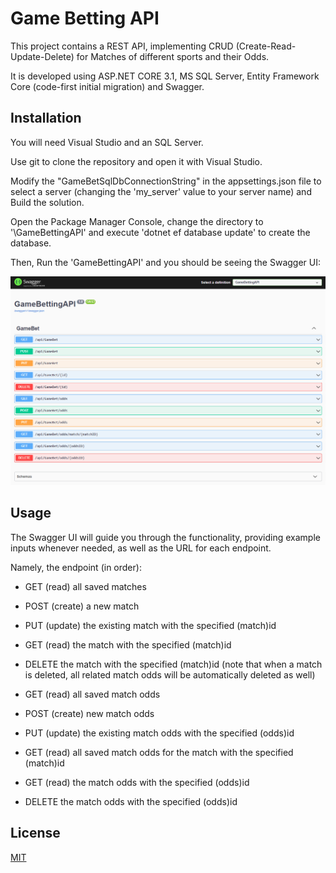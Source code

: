 ﻿# Game Betting API

This project contains a REST API, implementing CRUD (Create-Read-Update-Delete) for Matches of different sports and their Odds.

It is developed using ASP.NET CORE 3.1, MS SQL Server, Entity Framework Core (code-first initial migration) and Swagger.


## Installation

You will need Visual Studio and an SQL Server.

Use git to clone the repository and open it with Visual Studio.

Modify the "GameBetSqlDbConnectionString" in the appsettings.json file to select a server (changing the 'my_server' value to your server name) and Build the solution.

Open the Package Manager Console, change the directory to '\GameBettingAPI' and execute 'dotnet ef database update' to create the database.

Then, Run the 'GameBettingAPI' and you should be seeing the Swagger UI:

![Swagger UI](SwaggerUI.PNG)


## Usage

The Swagger UI will guide you through the functionality, providing example inputs whenever needed, as well as the URL for each endpoint.

Namely, the endpoint (in order):

* GET (read) all saved matches

* POST (create) a new match

* PUT (update) the existing match with the specified (match)id

* GET (read) the match with the specified (match)id

* DELETE the match with the specified (match)id (note that when a match is deleted, all related match odds will be automatically deleted as well)

* GET (read) all saved match odds

* POST (create) new match odds

* PUT (update) the existing match odds with the specified (odds)id

* GET (read) all saved match odds for the match with the specified (match)id

* GET (read) the match odds with the specified (odds)id

* DELETE the match odds with the specified (odds)id


## License

[MIT](https://choosealicense.com/licenses/mit/)

